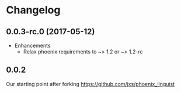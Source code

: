 # Changelog

## 0.0.3-rc.0 (2017-05-12)

* Enhancements
  * Relax phoenix requirements to ~> 1.2 or ~> 1.2-rc

## 0.0.2

Our starting point after forking https://github.com/jxs/phoenix_linguist
